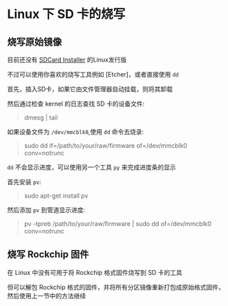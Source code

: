 # Linux 下 SD 卡的烧写

## 烧写原始镜像

目前还没有 [SDCard Installer] 的Linux发行版

不过可以使用你喜欢的烧写工具例如 [Etcher]，或者直接使用 `dd`

首先，插入SD卡，如果它由文件管理器自动挂载，则将其卸载

然后通过检查 kernel 的日志查找 SD 卡的设备文件:
> dmesg | tail

如果设备文件为 `/dev/mmcblk0`,使用 `dd` 命令去烧录:
> sudo dd if=/path/to/your/raw/firmware of=/dev/mmcblk0 conv=notrunc

`dd` 不会显示进度，可以使用另一个工具 `py` 来完成进度条的显示

首先安装 `pv`:
> sudo apt-get install pv

然后添加 `pv` 到管道显示进度:
> pv -tpreb /path/to/your/raw/firmware | sudo dd of=/dev/mmcblk0 conv=notrunc

## 烧写 Rockchip 固件

在 Linux 中没有可用于将 Rockchip 格式固件烧写到 SD 卡的工具

但可以解包 Rockchip 格式的固件，并将所有分区镜像重新打包成原始格式固件，然后使用上一节中的方法继续

[SDCard Installer]: http://www.t-firefly.com/share/index/index/id/acd8e1e37176fba5bf61fb7bf4503998.html

